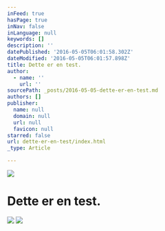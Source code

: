 ```yaml
---
inFeed: true
hasPage: true
inNav: false
inLanguage: null
keywords: []
description: ''
datePublished: '2016-05-05T06:01:58.302Z'
dateModified: '2016-05-05T06:01:57.898Z'
title: Dette er en test.
author:
  - name: ''
    url: ''
sourcePath: _posts/2016-05-05-dette-er-en-test.md
authors: []
publisher:
  name: null
  domain: null
  url: null
  favicon: null
starred: false
url: dette-er-en-test/index.html
_type: Article

---
```

![](https://the-grid-user-content.s3-us-west-2.amazonaws.com/49879719-9afb-46f2-9761-436b65b2f6ff.png)

# Dette er en test.
![](https://the-grid-user-content.s3-us-west-2.amazonaws.com/034334bf-8575-46be-b4e2-3feb51caead0.png)
![](https://the-grid-user-content.s3-us-west-2.amazonaws.com/71aa32e2-8043-4b7d-a1d3-ae5358c4cdfd.png)